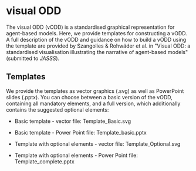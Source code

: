 # visual ODD

The visual ODD (vODD) is a standardised graphical representation for agent-based models. 
Here, we provide templates for constructing a vODD. A full description of the vODD and guidance on how to build a vODD using the template are provided by Szangolies & Rohwäder et al. in "Visual ODD: a standardised visualisation illustrating the narrative of agent-based models" (submitted to *JASSS*). 

## Templates

We provide the templates as vector graphics (.svg) as well as PowerPoint slides (.pptx). You can choose between a basic version of the vODD, containing all mandatory elements, and a full version, which additionally contains the suggested optional elements:

* Basic template - vector file: Template_Basic.svg

* Basic template - Power Point file: Template_basic.pptx

* Template with optional elements - vector file: Template_Optional.svg

* Template with optional elements - Power Point file: Template_complete.pptx
